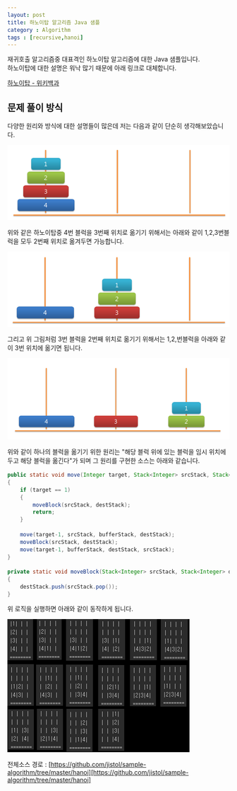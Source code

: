 ```yaml
---
layout: post
title: 하노이탑 알고리즘 Java 샘플
category : Algorithm
tags : [recursive,hanoi]
---
```

재귀호출 알고리즘중 대표격인 하노이탑 알고리즘에 대한 Java 샘플입니다.    
하노이탑에 대한 설명은 워낙 많기 때문에 아래 링크로 대체합니다.

 [하노이탑 - 위키백과](https://ko.wikipedia.org/wiki/%ED%95%98%EB%85%B8%EC%9D%B4%EC%9D%98_%ED%83%91)    

문제 풀이 방식
----
다양한 원리와 방식에 대한 설명들이 많은데 저는 다음과 같이 단순히 생각해보았습니다.

![1](/assets/img/algorithm/hanoi/1.png)

위와 같은 하노이탑중 4번 블럭을 3번째 위치로 옮기기 위해서는 아래와 같이 1,2,3번블럭을 모두 2번째 위치로 옮겨두면 가능합니다.

![2](/assets/img/algorithm/hanoi/2.png)   

그리고 위 그림처럼 3번 블럭을 2번째 위치로 옮기기 위해서는 1,2,번블럭을 아래와 같이 3번 위치에 옮기면 됩니다.

![3](/assets/img/algorithm/hanoi/3.png)   

위와 같이 하나의 블럭을 옮기기 위한 원리는 "해당 블럭 위에 있는 블럭을 임시 위치에 두고 해당 블럭을 옮긴다"가 되며 그 원리를 구현한 소스는 아래와 같습니다.    

```java
public static void move(Integer target, Stack<Integer> srcStack, Stack<Integer> destStack, Stack<Integer> bufferStack)
{
    if (target == 1)
    {
        moveBlock(srcStack, destStack);
        return;
    }

    move(target-1, srcStack, bufferStack, destStack);
    moveBlock(srcStack, destStack);
    move(target-1, bufferStack, destStack, srcStack);
}

private static void moveBlock(Stack<Integer> srcStack, Stack<Integer> destStack)
{
    destStack.push(srcStack.pop());
}
```

위 로직을 실행하면 아래와 같이 동작하게 됩니다.    

![4](/assets/img/algorithm/hanoi/4.png)   

전체소스 경로 : [https://github.com/jistol/sample-algorithm/tree/master/hanoi][https://github.com/jistol/sample-algorithm/tree/master/hanoi]
